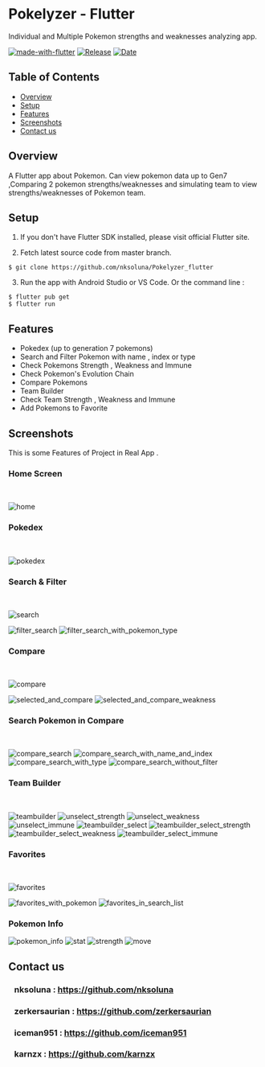 # Pokelyzer - Flutter

Individual and Multiple Pokemon strengths and weaknesses analyzing app.

[![made-with-flutter](https://img.shields.io/badge/Made%20with-Flutter-1f425f.svg)](https://flutter.dev/)
[![Release](https://img.shields.io/github/v/release/nksoluna/pokelyzer_flutter)](https://img.shields.io/github/v/release/nksoluna/pokelyzer_flutter)
[![Date](https://img.shields.io/github/release-date/nksoluna/pokelyzer_flutter?color=orange)](https://img.shields.io/github/release-date/nksoluna/pokelyzer_flutter)




## Table of Contents

* [Overview](#overview)
* [Setup](#setup)
* [Features](#features)
* [Screenshots](#screenshots)
* [Contact us](#contact-us)

## Overview
A Flutter app about Pokemon. Can view pokemon data up to Gen7 ,Comparing 2 pokemon strengths/weaknesses 
and simulating team to view strengths/weaknesses of Pokemon team.


## Setup
1. If you don't have Flutter SDK installed, please visit official Flutter site.

2. Fetch latest source code from master branch.

```
$ git clone https://github.com/nksoluna/Pokelyzer_flutter
```
3. Run the app with Android Studio or VS Code. Or the command line :
```
$ flutter pub get 
$ flutter run
```

## Features

* Pokedex (up to generation 7 pokemons)
* Search and Filter Pokemon with name , index or type
* Check Pokemons Strength , Weakness and Immune
* Check Pokemon's Evolution Chain
* Compare Pokemons
* Team Builder
* Check Team Strength , Weakness and Immune
* Add Pokemons to Favorite

## Screenshots

This is some Features of Project in Real App .

### Home Screen
<br>

![home](https://user-images.githubusercontent.com/60749514/137742028-8c8bdd02-e98d-4b5c-b212-e5eb22dbead7.PNG)

### Pokedex
<br>

![pokedex](https://user-images.githubusercontent.com/60749514/137742796-93bef022-27ab-4312-a5bd-b999c6c10a48.PNG)

### Search & Filter
<br>

![search](https://user-images.githubusercontent.com/60749514/137743138-7b5297fb-d0c5-4f0b-8526-13672c5964df.PNG)

![filter_search](https://user-images.githubusercontent.com/60749514/137743127-4476b754-7b7e-4762-98c8-0df97142b4d9.PNG)
![filter_search_with_pokemon_type](https://user-images.githubusercontent.com/60749514/137743132-437647ec-35bb-4f25-9187-637250ac2ef1.PNG)

### Compare
<br>

![compare](https://user-images.githubusercontent.com/60749514/137768616-a2abb9f5-b034-4d32-8faa-9c3198b3ca2e.PNG)

![selected_and_compare](https://user-images.githubusercontent.com/60749514/137768601-df0e7e12-2c0c-4572-9060-8474fa3e1c72.PNG)
![selected_and_compare_weakness](https://user-images.githubusercontent.com/60749514/137768612-25dd6c9b-8640-4b95-bf25-dd4e79d2be22.PNG)

### Search Pokemon in Compare
<br>

![compare_search](https://user-images.githubusercontent.com/60749514/137768833-4e79e612-d497-4ea4-9ad0-c52a3cc55a1f.PNG)
![compare_search_with_name_and_index](https://user-images.githubusercontent.com/60749514/137768842-d09c5576-8a17-45a5-ad0b-11d6f760039d.PNG)
![compare_search_with_type](https://user-images.githubusercontent.com/60749514/137768844-5c9bfd65-c076-46fb-a72d-cfd53b42b144.PNG)
![compare_search_without_filter](https://user-images.githubusercontent.com/60749514/137768848-81c090a0-ab02-4586-ae4c-205154f0218a.PNG)

### Team Builder
<br>

![teambuilder](https://user-images.githubusercontent.com/60749514/137769153-8fa6355c-be92-4761-abdb-958889baa76a.PNG)
![unselect_strength](https://user-images.githubusercontent.com/60749514/137769144-acd02c1c-a65c-4d8e-83db-91220c295b98.PNG)
![unselect_weakness](https://user-images.githubusercontent.com/60749514/137769148-1b01c7dd-921a-456b-a417-14d03be6b802.PNG)
![unselect_immune](https://user-images.githubusercontent.com/60749514/137769143-cd72c90d-2c80-450c-b8db-0d884fee6d1b.PNG)
![teambuilder_select](https://user-images.githubusercontent.com/60749514/137769158-6ec4b5db-df4b-4408-b7da-6b8aabe0c9d8.PNG)
![teambuilder_select_strength](https://user-images.githubusercontent.com/60749514/137769165-67fa3805-1824-47a8-a0f3-75d13282e43c.PNG)
![teambuilder_select_weakness](https://user-images.githubusercontent.com/60749514/137769137-dd7cfdb8-4d5e-4912-a140-6d534f9bf5e8.PNG)
![teambuilder_select_immune](https://user-images.githubusercontent.com/60749514/137769161-732ac061-9d84-4f09-b550-9e1cfe32b0da.PNG)

### Favorites
<br>

![favorites](https://user-images.githubusercontent.com/60749514/137769451-67f8f1b2-f3a9-4243-a85a-af75231fd80c.PNG)

![favorites_with_pokemon](https://user-images.githubusercontent.com/60749514/137769456-d91db0ad-6c6d-42e5-92e4-ae6040e11586.PNG)
![favorites_in_search_list](https://user-images.githubusercontent.com/60749514/137769453-8ef1f24b-cd96-4226-9390-58e61d87e94b.PNG)

### Pokemon Info
![pokemon_info](https://user-images.githubusercontent.com/60749514/137843218-d1d30f27-68cc-437b-b96d-767337cd9350.PNG)
![stat](https://user-images.githubusercontent.com/60749514/137843226-8f7586c8-b650-47b3-bbba-74c56a0c492b.PNG)
![strength](https://user-images.githubusercontent.com/60749514/137843228-e5cdb287-c836-4b82-b16d-37bd7fbd6bd0.PNG)
![move](https://user-images.githubusercontent.com/60749514/137843230-b4416cd8-b4aa-4a04-bba3-14d6d51bbaa0.PNG)


## Contact us 

### &nbsp;&nbsp; nksoluna : https://github.com/nksoluna
### &nbsp;&nbsp; zerkersaurian : https://github.com/zerkersaurian
### &nbsp;&nbsp; iceman951 : https://github.com/iceman951
### &nbsp;&nbsp; karnzx : https://github.com/karnzx



